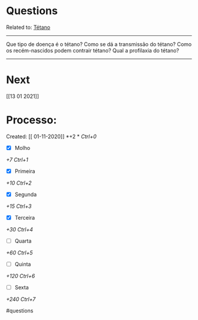 # Questions
Related to: [Tétano](T%C3%A9tano.md)

---

Que tipo de doença é o tétano?
Como se dá a transmissão do tétano?
Como os recém-nascidos podem contrair tétano?
Qual a profilaxia do tétano?

---
# Next
[[13 01 2021]]
# Processo:
Created: [[ 01-11-2020]]
*+2 *  *Ctrl+0*
- [x] Molho  

*+7*  *Ctrl+1*

- [x] Primeira 

*+10*  *Ctrl+2*

- [x] Segunda

*+15*  *Ctrl+3*

- [x] Terceira 

*+30*  *Ctrl+4*

- [ ] Quarta 

*+60*  *Ctrl+5*

- [ ] Quinta 

*+120*  *Ctrl+6*

- [ ] Sexta 

*+240*  *Ctrl+7*


#questions